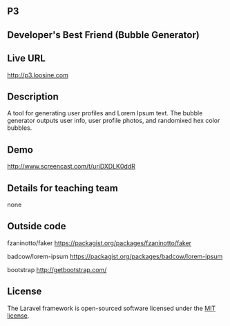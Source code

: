 ## P3
## Developer's Best Friend (Bubble Generator)

## Live URL
<http://p3.loosine.com>

## Description
A tool for generating user profiles and Lorem Ipsum text. The bubble generator outputs user info, user profile photos, and randomixed hex color bubbles. 

## Demo
<http://www.screencast.com/t/uriDXDLK0ddR>

## Details for teaching team
none


## Outside code
fzaninotto/faker
    <https://packagist.org/packages/fzaninotto/faker>

badcow/lorem-ipsum
<https://packagist.org/packages/badcow/lorem-ipsum>

bootstrap
<http://getbootstrap.com/>

## License
The Laravel framework is open-sourced software licensed under the [MIT license](http://opensource.org/licenses/MIT).
